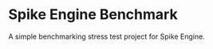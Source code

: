Spike Engine Benchmark
======================

A simple benchmarking stress test project for Spike Engine.
